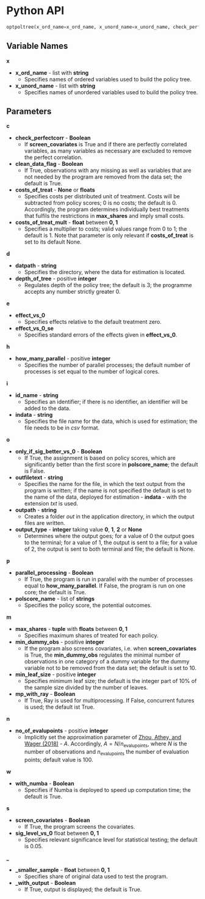 # Python API 


```python 
optpoltree(x_ord_name=x_ord_name, x_unord_name=x_unord_name, check_perfectcorr=check_perfectcorr, clean_data_flag=clean_data_flag, costs_of_treat=costs_of_treat, costs_of_treat=costs_of_treat, costs_of_treat_mult=costs_of_treat_mult, datpath=datpath, depth_of_tree=depth_of_tree, effect_vs_0‌=effect_vs_0‌, effect_vs_0_se=effect_vs_0_se, how_many_parallel=how_many_parallel, id_name=id_name, indata=indata, only_if_sig_better_vs_0=only_if_sig_better_vs_0, outfiletext=outfiletext, outpath=outpath, output_type=output_type, parallel_processing=parallel_processing, polscore_name=polscore_name, min_dummy_obs=min_dummy_obs, min_leaf_size=min_leaf_size, max_shares=max_shares, mp_with_ray = mp_with_ray, no_of_evalupoints=no_of_evalupoints, with_numba=with_numba, screen_covariates=screen_covariates, sig_level_vs_0=sig_level_vs_0, _smaller_sample=_smaller_sample, _with_output=_with_output)
```

## Variable Names 

**x**
* <a id="x_ord_name">**x_ord_name**</a> - list with **string**
	* Specifies names of ordered variables used to build the policy tree.  
* <a id="x_unord_name">**x_unord_name**</a> - list with **string**
	* Specifies names of unordered variables used to build the policy tree.

## Parameters 

**c** 
* <a id="check_perfectcorr">**check_perfectcorr**</a> - **Boolean**
	* If **screen_covariates** is True and if there are perfectly correlated variables, as many variables as necessary are excluded to remove the perfect correlation.
* <a id="clean_data_flag">**clean_data_flag**</a> - **Boolean**
	* If True, observations with any missing as well as variables that are not needed by the program are removed from the data set; the default is True.
* <a id="costs_of_treat">**costs_of_treat**</a> - **None** or **floats**
	* Specifies costs per distributed unit of treatment. Costs will be subtracted from policy scores; 0 is no costs; the default is 0. Accordingly, the program determines individually best treatments that fulfils the restrictions in **max_shares** and imply small costs. 
* <a id="costs_of_treat_mult">**costs_of_treat_mult**</a> - **float** between **0, 1**
	* Specifies a multiplier to costs; valid values range from 0 to 1; the default is 1. Note that parameter is only relevant if **costs_of_treat** is set to its default None.

**d**
* <a id="datpath">**datpath**</a> - **string**
	* Specifies the directory, where the data for estimation is located.
* <a id="depth_of_tree">**depth_of_tree**</a> - positive **integer**
	* Regulates depth of the policy tree; the default is 3; the programme accepts any number strictly greater 0.

**e**
* <a id="effect_vs_0‌">**effect_vs_0‌**</a>
	* Specifies effects relative to the default treatment zero. 
* <a id="effect_vs_0_se">**effect_vs_0_se**</a>
	* Specifies standard errors of the effects given in **effect_vs_0**. 

**h**
* <a id="how_many_parallel">**how_many_parallel**</a> - positive **integer**
	* Specifies the number of parallel processes; the default number of processes is set equal to the number of logical cores. 

**i**
* <a id="id_name">**id_name**</a> - **string**
	* Specifies an identifier; if there is no identifier, an identifier will be added to the data.
* <a id="indata">**indata**</a> - **string**
	* Specifies the file name for the data, which is used for estimation; the file needs to be in *csv* format.

**o**
* <a id="only_if_sig_better_vs_0">**only_if_sig_better_vs_0**</a> - **Boolean**
	* If True, the assignment is based on policy scores, which are  significantly better than the first score in **polscore_name**; the default is False.
* <a id="outfiletext">**outfiletext**</a> - **string**
	* Specifies the name for the file, in which the text output from the program is written; if the name is not specified the default is set to the name of the data, deployed for estimation - **indata** - with the extension *txt* is used.
* <a id="outpath">**outpath**</a> - **string**
	* Creates a folder *out* in the application directory, in which the output files are written.
* <a id="output_type">**output_type**</a> - **integer** taking value **0**, **1**, **2** or **None**
	* Determines where the output goes; for a value of 0 the output goes to the terminal; for a value of 1, the output is sent to a file; for a value of 2, the output is sent to both terminal and file; the default is None.

**p**
* <a id="parallel_processing">**parallel_processing**</a> - **Boolean**
	* If True, the program is run in parallel with the number of processes equal to **how_many_parallel**. If False, the program is run on one core; the default is True.
* <a id="polscore_name">**polscore_name**</a> - list of **strings**
	* Specifies the policy score, the potential outcomes. 

**m**
* <a id="max_shares">**max_shares**</a> - **tuple** with **floats** between **0, 1**
	* Specifies maximum shares of treated for each policy. 
* <a id="min_dummy_obs">**min_dummy_obs**</a> - positive **integer**
	* If the program also screens covariates, i.e. when **screen_covariates** is True, the **min_dummy_obs** regulates the minimal number of observations in one category of a dummy variable for the dummy variable not to be removed from the data set; the default is set to 10.
* <a id="min_leaf_size">**min_leaf_size**</a> - positive **integer**
	* Specifies minimum leaf size; the default is the integer part of 10% of the sample size divided by the number of leaves. 
* <a id="mp_with_ray">**mp_with_ray**</a> - **Boolean** 
	* If True, Ray is used for multiprocessing. If False, concurrent futures is used; the default ist True. 


**n**
* <a id="no_of_evalupoints">**no_of_evalupoints**</a> - positive **integer**
	* Implicitly set the approximation parameter of [Zhou, Athey, and Wager (2018)](https://arxiv.org/abs/1810.04778) - $A$. Accordingly, $A = N/n_{\text{evalupoints}}$, where $N$ is the number of observations and $n_{\text{evalupoints}}$ the number of evaluation points; default value is 100.

**w**
* <a id="with_numba">**with_numba**</a> - **Boolean**
	* Specifies if Numba is deployed to speed up computation time; the default is True.

**s**
* <a id="screen_covariates">**screen_covariates**</a> - **Boolean**
	* If True, the program screens the covariates. 
* <a id="sig_level_vs_0">**sig_level_vs_0**</a> float between **0, 1**
	* Specifies relevant significance level for statistical testing; the default is 0.05. 

**_**
* <a id="_smaller_sample"> **_smaller_sample**</a> - **float** between **0, 1**
	* Specifies share of original data used to test the program. 
* <a id="_with_output"> **_with_output**</a> - **Boolean**
	* If True, output is displayed; the default is True.
